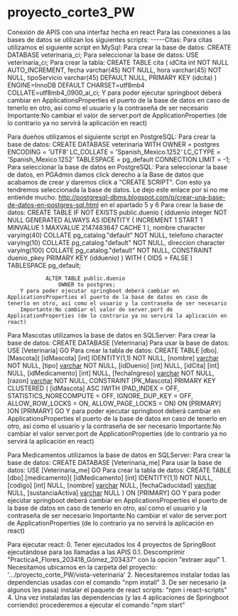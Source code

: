 # proyecto_corte3_PW
Conexión de APIS con una interfaz hecha en react
Para las conexiones a las bases de datos se utilizan los siguientes scripts:
-----Citas:
Para citas utilizamos el siguiente script en MySql:
        Para crear la base de datos:
            CREATE DATABASE veterinaria_ci;
        Para seleccionar la base de datos:
            USE veterinaria_ci;
        Para crear la tabla:
            CREATE TABLE cita (
              idCita int NOT NULL AUTO_INCREMENT,
              fecha varchar(45) NOT NULL,
              hora varchar(45) NOT NULL,
              tipoServicio varchar(45) DEFAULT NULL,
              PRIMARY KEY (idcita)
            ) ENGINE=InnoDB DEFAULT CHARSET=utf8mb4 COLLATE=utf8mb4_0900_ai_ci;
        Y para poder ejecutar springboot deberá cambiar en ApplicationsProperties el puerto de la base de datos en caso de tenerlo en otro, así como el usuario y la contraseña de ser necesario
        Importante:No cambiar el valor de server.port de ApplicationProperties (de lo contrario ya no servirá la aplicación en react)



Para dueños utilizamos el siguiente script en PostgreSQL:
        Para crear la base de datos:
            CREATE DATABASE veterinaria
                    WITH 
                    OWNER = postgres
                    ENCODING = 'UTF8'
                    LC_COLLATE = 'Spanish_Mexico.1252'
                    LC_CTYPE = 'Spanish_Mexico.1252'
                    TABLESPACE = pg_default
                    CONNECTION LIMIT = -1;
        Para seleccionar la base de datos en PostgreSQL:
            Para seleccionar la base de datos, en PGAdmin damos click derecho a la Base de datos que acabamos de crear y daremos click a "CREATE SCRIPT". Con esto ya tendremos seleccionada la base de datos. Le dejo este enlace por si no me entiende mucho: http://postgresql-dbms.blogspot.com/p/crear-una-base-de-datos-en-postgres-sql.html en el apartado 5 y 6
        Para crear la base de datos:
            CREATE TABLE IF NOT EXISTS public.duenio
                (
                    idduenio integer NOT NULL GENERATED ALWAYS AS IDENTITY ( INCREMENT 1 START 1 MINVALUE 1 MAXVALUE 2147483647 CACHE 1 ),
                    nombre character varying(40) COLLATE pg_catalog."default" NOT NULL,
                    telefono character varying(10) COLLATE pg_catalog."default" NOT NULL,
                    direccion character varying(100) COLLATE pg_catalog."default" NOT NULL,
                    CONSTRAINT duenio_pkey PRIMARY KEY (idduenio)
                )
                WITH (
                    OIDS = FALSE
                )
                TABLESPACE pg_default;

                ALTER TABLE public.duenio
                    OWNER to postgres;
        Y para poder ejecutar springboot deberá cambiar en ApplicationsProperties el puerto de la base de datos en caso de tenerlo en otro, así como el usuario y la contraseña de ser necesario
        Importante:No cambiar el valor de server.port de ApplicationProperties (de lo contrario ya no servirá la aplicación en react)


Para Mascotas utilizamos la base de datos en SQLServer:
    Para crear la base de datos:
        CREATE DATABASE [Veterinaria]
    Para usar la base de datos:
        USE [Veterinaria]
        GO
    Para crear la tabla de datos:
            CREATE TABLE [dbo].[Mascota](
	            [idMascota] [int] IDENTITY(1,1) NOT NULL,
	            [nombre] [varchar](50) NOT NULL,
	            [tipo] [varchar](50) NOT NULL,
	            [idDuenio] [int] NULL,
	            [idCita] [int] NULL,
	            [idMedicamento] [int] NULL,
	            [fechaIngreso] [varchar](50) NOT NULL,
	            [razon] [varchar](50) NOT NULL,
            CONSTRAINT [PK_Mascota] PRIMARY KEY CLUSTERED 
            (
	            [idMascota] ASC
                )WITH (PAD_INDEX = OFF, STATISTICS_NORECOMPUTE = OFF, IGNORE_DUP_KEY = OFF, ALLOW_ROW_LOCKS = ON, ALLOW_PAGE_LOCKS = ON) ON [PRIMARY]
            )ON [PRIMARY]
            GO
    Y para poder ejecutar springboot deberá cambiar en ApplicationsProperties el puerto de la base de datos en caso de tenerlo en otro, así como el usuario y la contraseña de ser necesario
        Importante:No cambiar el valor server.port de ApplicationProperties (de lo contrario ya no servirá la aplicación en react)


Para Medicamentos utilizamos la base de datos en SQLServer:
    Para crear la base de datos:
        CREATE DATABASE [Veterinaria_me]
    Para usar la base de datos:
        USE [Veterinaria_me]
        GO
    Para crear la tabla de datos:
        CREATE TABLE [dbo].[medicamento](
	        [idMedicamento] [int] IDENTITY(1,1) NOT NULL,
	        [codigo] [int] NULL,
	        [nombre] [varchar](50) NULL,
	        [fechaCaducidad] [varchar](50) NULL,
	        [sustanciaActiva] [varchar](50) NULL
        ) ON [PRIMARY]
        GO
    Y para poder ejecutar springboot deberá cambiar en ApplicationsProperties el puerto de la base de datos en caso de tenerlo en otro, así como el usuario y la contraseña de ser necesario
        Importante:No cambiar el valor de server.port de ApplicationProperties (de lo contrario ya no servirá la aplicación en react)

Para ejecutar react:
    0. Tener ejecutados los 4 proyectos de SpringBoot ejecutándose para las llamadas a las APIS
    0.1. Descomprimir "Practica4_Flores_203418_Gómez_203437" con la opcion  "extraer aquí"
    1. Necesitamos ubicarnos en la carpeta del proyecto: '.../proyecto_corte_PW/vista-veterinaria'
    2. Necesitaremos instalar todas las dependencias usadas con el comando "npm install"
    3. De ser necesario (a algunos les pasa) instalar el paquete de react scripts: "npm i react-scripts"
    4. Una vez instaladas las dependencias (y las 4 aplicaciones de Springboot corriendo) procederemos a ejecutar el comando "npm start"